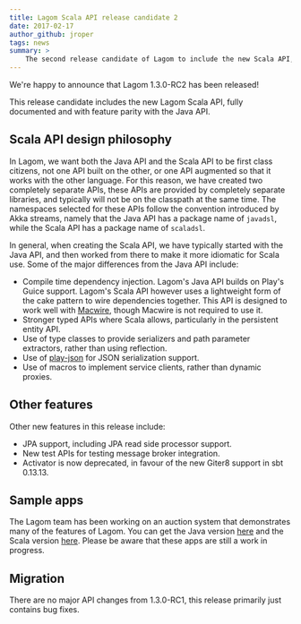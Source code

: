 ```yaml
---
title: Lagom Scala API release candidate 2
date: 2017-02-17
author_github: jroper
tags: news
summary: >
    The second release candidate of Lagom to include the new Scala API, Lagom 1.3.0-RC2, has been released.
---
```


We're happy to announce that Lagom 1.3.0-RC2 has been released!

This release candidate includes the new Lagom Scala API, fully documented and with feature parity with the Java API.

## Scala API design philosophy

In Lagom, we want both the Java API and the Scala API to be first class citizens, not one API built on the other, or one API augmented so that it works with the other language. For this reason, we have created two completely separate APIs, these APIs are provided by completely separate libraries, and typically will not be on the classpath at the same time. The namespaces selected for these APIs follow the convention introduced by Akka streams, namely that the Java API has a package name of `javadsl`, while the Scala API has a package name of `scaladsl`.

In general, when creating the Scala API, we have typically started with the Java API, and then worked from there to make it more idiomatic for Scala use. Some of the major differences from the Java API include:

* Compile time dependency injection. Lagom's Java API builds on Play's Guice support. Lagom's Scala API however uses a lightweight form of the cake pattern to wire dependencies together. This API is designed to work well with [Macwire](https://github.com/adamw/macwire), though Macwire is not required to use it.
* Stronger typed APIs where Scala allows, particularly in the persistent entity API.
* Use of type classes to provide serializers and path parameter extractors, rather than using reflection.
* Use of [play-json](https://playframework.com/documentation/2.5.x/ScalaJson) for JSON serialization support.
* Use of macros to implement service clients, rather than dynamic proxies.

## Other features

Other new features in this release include:

* JPA support, including JPA read side processor support.
* New test APIs for testing message broker integration.
* Activator is now deprecated, in favour of the new Giter8 support in sbt 0.13.13.

## Sample apps

The Lagom team has been working on an auction system that demonstrates many of the features of Lagom. You can get the Java version [here](https://github.com/lagom/online-auction-java) and the Scala version [here](https://github.com/lagom/online-auction-scala). Please be aware that these apps are still a work in progress.

## Migration

There are no major API changes from 1.3.0-RC1, this release primarily just contains bug fixes.
